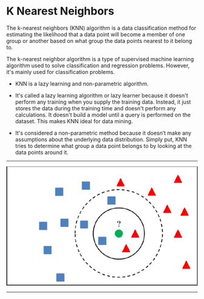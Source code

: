 # K Nearest Neighbors


The k-nearest neighbors (KNN) algorithm is a data classification method for estimating the likelihood that a data point will become a member of one group or another based on what group the data points nearest to it belong to.

The k-nearest neighbor algorithm is a type of supervised machine learning algorithm used to solve classification and regression problems. However, it's mainly used for classification problems.

- KNN is a lazy learning and non-parametric algorithm.

- It's called a lazy learning algorithm or lazy learner because it doesn't perform any training when you supply the training data. Instead, it just stores the data during the training time and doesn't perform any calculations. It doesn't build a model until a query is performed on the dataset. This makes KNN ideal for data mining.

- It's considered a non-parametric method because it doesn’t make any assumptions about the underlying data distribution. Simply put, KNN tries to determine what group a data point belongs to by looking at the data points around it.


---

<p align="center">
    <img src="knn.png" width="700" hight ="800">
</p>

---